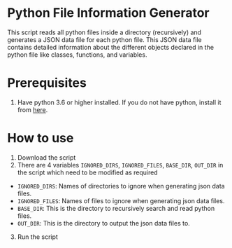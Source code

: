 # Python File Information Generator
This script reads all python files inside a directory (recursively) and generates a JSON data file for each python file. This JSON data file contains detailed information about the different objects declared in the python file like classes, functions, and variables.

# Prerequisites
1. Have python 3.6 or higher installed. If you do not have python, install it from [here](https://www.python.org/downloads/).

# How to use
1. Download the script
2. There are 4 variables `IGNORED_DIRS`, `IGNORED_FILES`, `BASE_DIR`, `OUT_DIR` in the script which need to be modified as required
  - `IGNORED_DIRS`: Names of directories to ignore when generating json data files.
  - `IGNORED_FILES`: Names of files to ignore when generating json data files.
  - `BASE_DIR`: This is the directory to recursively search and read python files.
  - `OUT_DIR`: This is the directory to output the json data files to.
3. Run the script
